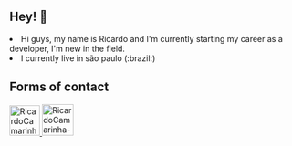## Hey! 👋
<li>Hi guys, my name is Ricardo and I'm currently starting my career as a developer, I'm new in the field.</li>
<li>I currently live in são paulo (:brazil:) </li>

## Forms of contact  
   <a href="https://web.facebook.com/riicardocamarinha" target="_blank">
   <img alt="RicardoCamarinha-Facebook" height="53" width="53" src="https://user-images.githubusercontent.com/85380483/127405974-e67ae5a2-c3dd-4c32-aa24-b9203ebb7bf1.png" style="max-widht:100%;">
   <a/>


<a href="https://www.instagram.com/pqp.ricardo" target="_blank">
   <img alt="RicardoCamarinha-instagram" height="55" width="55" src="https://user-images.githubusercontent.com/85380483/127405977-7102f934-2601-4c4e-ba6f-acc855945888.png" style="max-widht:100%;">
 



     


      
      









<!--
**RicardoCamarinha/RicardoCamarinha** is a ✨ _special_ ✨ repository because its `README.md` (this file) appears on your GitHub profile.

Here are some ideas to get you started:

- 🔭 I’m currently working on ...
- 🌱 I’m currently learning ...
- 👯 I’m looking to collaborate on ...
- 🤔 I’m looking for help with ...
- 💬 Ask me about ...
- 📫 How to reach me: ...
- 😄 Pronouns: ...
- ⚡ Fun fact: ...
-->
